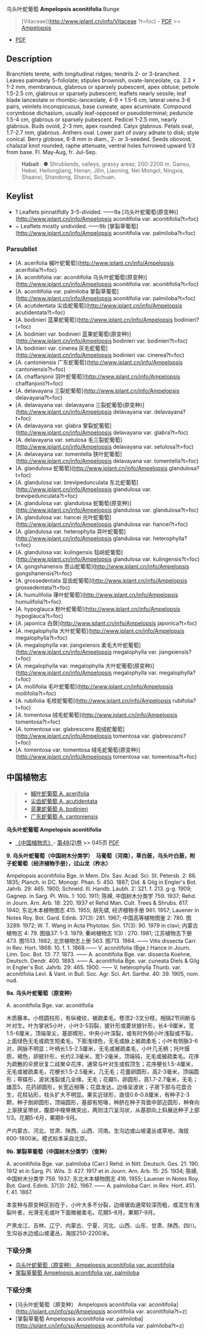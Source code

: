 乌头叶蛇葡萄 **Ampelopsis aconitifolia** Bunge

> [Vitaceae](http://www.iplant.cn/info/Vitaceae ?t=foc) - [PDF](http://iplant.cn/foc/pdf/Vitaceae.pdf) >> [Ampelopsis](http://www.iplant.cn/info/Ampelopsis?t=foc)

 - [PDF](http://www.iplant.cn/foc/pdf/Ampelopsis.pdf)

## Description

Branchlets terete, with longitudinal ridges; tendrils 2- or 3-branched. Leaves palmately 5-foliolate; stipules brownish, ovate-lanceolate, ca. 2.3 × 1-2 mm, membranous, glabrous or sparsely pubescent, apex obtuse; petiole 1.5-2.5 cm, glabrous or sparsely pubescent; leaflets nearly sessile; leaf blade lanceolate or rhombic-lanceolate, 4-9 × 1.5-6 cm, lateral veins 3-6 pairs, veinlets inconspicuous, base cuneate, apex acuminate. Compound corymbose dichasium, usually leaf-opposed or pseudoterminal; peduncle 1.5-4 cm, glabrous or sparsely pubescent. Pedicel 1-2.5 mm, nearly glabrous. Buds ovoid, 2-3 mm, apex rounded. Calyx glabrous. Petals oval, 1.7-2.7 mm, glabrous. Anthers oval. Lower part of ovary adnate to disk; style conical. Berry globose, 6-8 mm in diam., 2- or 3-seeded. Seeds obovoid, chalazal knot rounded, raphe attenuate, ventral holes furrowed upward 1/3 from base. Fl. May-Aug, fr. Jul-Sep.

> **Habait** : 
>●  Shrublands, valleys, grassy areas; 200-2200 m. Gansu, Hebei, Heilongjiang, Henan, Jilin, Liaoning, Nei Mongol, Ningxia, Shaanxi, Shandong, Shanxi, Sichuan.

## Keylist

* 1 Leaflets pinnatifidly 3-5-divided.  ——9a [乌头叶蛇葡萄(原变种)](http://www.iplant.cn/info/Ampelopsis aconitifolia var. aconitifolia?t=foc)
* ~ Leaflets mostly undivided.  ——9b [掌裂草葡萄](http://www.iplant.cn/info/Ampelopsis aconitifolia var. palmiloba?t=foc)

### Parsublist

* [A.  acerifolia  槭叶蛇葡萄](http://www.iplant.cn/info/Ampelopsis acerifolia?t=foc)
* [A.  aconitifolia var. aconitifolia  乌头叶蛇葡萄(原变种)](http://www.iplant.cn/info/Ampelopsis aconitifolia var. aconitifolia?t=foc)
* [A.  aconitifolia var. palmiloba  掌裂草葡萄](http://www.iplant.cn/info/Ampelopsis aconitifolia var. palmiloba?t=foc)
* [A.  acutidentata  尖齿蛇葡萄](http://www.iplant.cn/info/Ampelopsis acutidentata?t=foc)
* [A.  bodinieri  蓝果蛇葡萄](http://www.iplant.cn/info/Ampelopsis bodinieri?t=foc)
* [A.  bodinieri var. bodinieri  蓝果蛇葡萄(原变种)](http://www.iplant.cn/info/Ampelopsis bodinieri var. bodinieri?t=foc)
* [A.  bodinieri var. cinerea  灰毛蛇葡萄](http://www.iplant.cn/info/Ampelopsis bodinieri var. cinerea?t=foc)
* [A.  cantoniensis  广东蛇葡萄](http://www.iplant.cn/info/Ampelopsis cantoniensis?t=foc)
* [A.  chaffanjonii  羽叶蛇葡萄](http://www.iplant.cn/info/Ampelopsis chaffanjonii?t=foc)
* [A.  delavayana  三裂蛇葡萄](http://www.iplant.cn/info/Ampelopsis delavayana?t=foc)
* [A.  delavayana var. delavayana  三裂蛇葡萄(原变种)](http://www.iplant.cn/info/Ampelopsis delavayana var. delavayana?t=foc)
* [A.  delavayana var. glabra  掌裂蛇葡萄](http://www.iplant.cn/info/Ampelopsis delavayana var. glabra?t=foc)
* [A.  delavayana var. setulosa  毛三裂蛇葡萄](http://www.iplant.cn/info/Ampelopsis delavayana var. setulosa?t=foc)
* [A.  delavayana var. tomentella  狭叶蛇葡萄](http://www.iplant.cn/info/Ampelopsis delavayana var. tomentella?t=foc)
* [A.  glandulosa  蛇葡萄](http://www.iplant.cn/info/Ampelopsis glandulosa?t=foc)
* [A.  glandulosa var. brevipedunculata  东北蛇葡萄](http://www.iplant.cn/info/Ampelopsis glandulosa var. brevipedunculata?t=foc)
* [A.  glandulosa var. glandulosa  蛇葡萄(原变种)](http://www.iplant.cn/info/Ampelopsis glandulosa var. glandulosa?t=foc)
* [A.  glandulosa var. hancei  光叶蛇葡萄](http://www.iplant.cn/info/Ampelopsis glandulosa var. hancei?t=foc)
* [A.  glandulosa var. heterophylla  异叶蛇葡萄](http://www.iplant.cn/info/Ampelopsis glandulosa var. heterophylla?t=foc)
* [A.  glandulosa var. kulingensis  牯岭蛇葡萄](http://www.iplant.cn/info/Ampelopsis glandulosa var. kulingensis?t=foc)
* [A.  gongshanensis  贡山蛇葡萄](http://www.iplant.cn/info/Ampelopsis gongshanensis?t=foc)
* [A.  grossedentata  显齿蛇葡萄](http://www.iplant.cn/info/Ampelopsis grossedentata?t=foc)
* [A.  humulifolia  葎叶蛇葡萄](http://www.iplant.cn/info/Ampelopsis humulifolia?t=foc)
* [A.  hypoglauca  粉叶蛇葡萄](http://www.iplant.cn/info/Ampelopsis hypoglauca?t=foc)
* [A.  japonica  白蔹](http://www.iplant.cn/info/Ampelopsis japonica?t=foc)
* [A.  megalophylla  大叶蛇葡萄](http://www.iplant.cn/info/Ampelopsis megalophylla?t=foc)
* [A.  megalophylla var. jiangxiensis  柔毛大叶蛇葡萄](http://www.iplant.cn/info/Ampelopsis megalophylla var. jiangxiensis?t=foc)
* [A.  megalophylla var. megalophylla  大叶蛇葡萄(原变种)](http://www.iplant.cn/info/Ampelopsis megalophylla var. megalophylla?t=foc)
* [A.  mollifolia  毛叶蛇葡萄](http://www.iplant.cn/info/Ampelopsis mollifolia?t=foc)
* [A.  rubifolia  毛枝蛇葡萄](http://www.iplant.cn/info/Ampelopsis rubifolia?t=foc)
* [A.  tomentosa  绒毛蛇葡萄](http://www.iplant.cn/info/Ampelopsis tomentosa?t=foc)
* [A.  tomentosa var. glabrescens  脱绒蛇葡萄](http://www.iplant.cn/info/Ampelopsis tomentosa var. glabrescens?t=foc)
* [A.  tomentosa var. tomentosa  绒毛蛇葡萄(原变种)](http://www.iplant.cn/info/Ampelopsis tomentosa var. tomentosa?t=foc)

## 中国植物志

> * [槭叶蛇葡萄  A.  acerifolia](Ampelopsis-acerifolia-槭叶蛇葡萄.md)
> * [尖齿蛇葡萄  A.  acutidentata](Ampelopsis-acutidentata-尖齿蛇葡萄.md)
> * [蓝果蛇葡萄  A.  bodinieri](Ampelopsis-bodinieri-蓝果蛇葡萄.md)
> * [广东蛇葡萄  A.  cantoniensis](Ampelopsis-cantoniensis-广东蛇葡萄.md)

**乌头叶蛇葡萄 Ampelopsis aconitifolia**

* [《中国植物志》](http://www.iplant.cn/frps)- [第48(2)卷](http://www.iplant.cn/frps/vol/48(2)) >> 045页 [PDF](http://www.iplant.cn/frps/pdf/48(2)/045.PDF)

**9. 乌头叶蛇葡萄（中国树木分类学）　马葡萄（河南），草白蔹，乌头叶白蔹，附子蛇葡萄（经济植物手册），过山龙（柞水）**

Ampelopsis aconitifolia Bge. in Mem. Div. Sav. Acad. Sci. St. Petersb. 2: 86. 1835; Planch. in DC. Monogr. Phan. 5: 450. 1887; Did. & Gilg in Engler's Bot. Jahrb. 29: 465. 1900; Schneid. Ill. Handb. Laubh. 2: 321. f. 213. g-g. 1909; Gagnep. in Sarg. Pl. Wils. 1: 100. 1911; 陈嵘, 中国树木分类学 759. 1937; Rehd. in Journ. Arn. Arb. 18: 220. 1937 et Rehd Man. Cult. Trees & Shrubs. 617. 1940; 东北木本植物图志 415. 1955; 胡先骕, 经济植物手册 961. 1957; Lauener in Notes Roy. Bot. Gard. Edinb. 37(3): 281. 1967; 中国高等植物图鉴 2: 780. 图3289. 1972; W. T. Wang in Acta Phytotax. Sin. 17(3): 90. 1979 in clavi; 内蒙古植物志 4: 79. 图版37: 1-3. 1979; 秦岭植物志 1(3) : 270. 1981; 江苏植物志下册 473. 图1513. 1982; 北京植物志上册 563. 图713. 1984. —— Vitis dissecta Carr. in Rev. Hort. 1868: 10. f. 1. 1868.—— V. aconitifolia (Bge.) Hance in Journ. Linn. Soc. Bot. 13: 77. 1873. —— A. aconitifolia Bge. var. dissecta Koehne, Deutsch. Dendr. 400. 1893. —— A. aconitifolia Bge. var. cuneata Diels & Gilg in Engler's Bot. Jahrb. 29: 465. 1900. —— V. heterophylla Thunb. var. aconitifolia Levl. & Vant. in Bull. Soc. Agr. Sci. Art. Sarthe. 40: 39. 1905, nom. nud.

**9a. 乌头叶蛇葡萄（原变种）**

A. aconitifolia Bge. var. aconitifolia

木质藤本。小枝圆柱形，有纵棱纹，被疏柔毛。卷须2-3叉分枝，相隔2节间断与叶对生。叶为掌状5小叶，小叶3-5羽裂，披针形或菱状披针形，长4-9厘米，宽1.5-6厘米，顶端渐尖，基部楔形，中央小叶深裂，或有时外侧小叶浅裂或不裂，上面绿色无毛或疏生短柔毛，下面浅绿色，无毛或脉上被疏柔毛；小叶有侧脉3-6对，网脉不明显；叶柄长1.5-2.5厘米，无毛或被疏柔毛，小叶几无柄；托叶膜质，褐色，卵披针形，长约2.3毫米，宽1-2毫米，顶端钝，无毛或被疏柔毛。花序为疏散的伞房状复二歧聚伞花序，通常与叶对生或假顶生；花序梗长1.5-4厘米，无毛或被疏柔毛，花梗长1.5-2.5毫米，几无毛；花蕾卵圆形，高2-3毫米，顶端圆形；萼碟形，波状浅裂或几全缘，无毛；花瓣5，卵圆形，高1.7-2.7毫米，无毛；雄蕊5，花药卵圆形，长宽近相等；花盘发达，边缘呈波状；子房下部与花盘合生，花柱钻形，柱头扩大不明显。果实近球形，直径0.6-0.8厘米，有种子2-3颗，种子倒卵圆形，顶端圆形，基部有短喙，种脐在种子背面中部近圆形，种脊向上渐狭呈带状，腹部中梭脊微突出，两则洼穴呈沟状，从基部向上斜展达种子上部1/3。花期5-6月，果期8-9月。

产内蒙古、河北、甘肃、陕西、山西、河南。生沟边或山坡灌丛或草地，海拔600-1800米。模式标本采自北京。

**9b. 掌裂草葡萄（中国树木分类学）（变种）**

A. aconitifolia Bge. var. palmiloba (Carr.) Rehd. in Nitt. Deutsch. Ges. 21: 190. 1912 et in Sarg. Pl. Wils. 3: 427. 1917 et in Journ. Arn. Arb. 15: 25. 1934; 陈嵘, 中国树木分类学 759. 1937; 东北木本植物图志 416. 1955; Lauener in Notes Roy. Bot. Gard. Edinb. 37(3): 282. 1967. —— A. palmiloba Carr. in Rev. Hort. 451. f. 41. 1867.

本变种与原变种区别在于，小叶大多不分裂，边缘锯齿通常较深而粗，或混生有浅裂叶者，光滑无毛或叶下面微被柔毛。花期5-8月，果期7-9月。

产黑龙江、吉林、辽宁、内蒙古、宁夏、河北、山西、山东、甘肃、陕西、四川。生沟谷水边或山坡灌丛，海拔250-2200米。

### 下级分类
* [乌头叶蛇葡萄（原变种）  Ampelopsis aconitifolia var. aconitifolia](Ampelopsis-aconitifolia-var-aconitifolia-乌头叶蛇葡萄(原变种).md)
* [掌裂草葡萄  Ampelopsis aconitifolia var. palmiloba](Ampelopsis-aconitifolia-var-palmiloba-掌裂草葡萄.md)

### 下级分类
* [乌头叶蛇葡萄（原变种）  Ampelopsis aconitifolia var. aconitifolia](http://iplant.cn/info/sp/Ampelopsis aconitifolia var. aconitifolia?t=z)
* [掌裂草葡萄  Ampelopsis aconitifolia var. palmiloba](http://iplant.cn/info/sp/Ampelopsis aconitifolia var. palmiloba?t=z)
